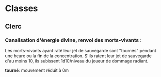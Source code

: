 # Classes

## Clerc

### Canalisation d'énergie divine, renvoi des morts-vivants :

Les morts-vivants ayant raté leur jet de sauvegarde sont "tournés" pendant une heure ou la fin de la concentration. S'ils ratent leur jet de sauvegarde d'au moins 10, ils subissent 1d10/niveau du joueur de dommage radiant.

**tourné**: mouvement réduit à 0m
